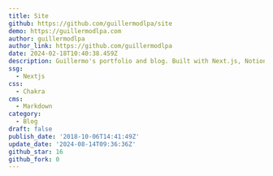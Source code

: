 ```yaml
---
title: Site
github: https://github.com/guillermodlpa/site
demo: https://guillermodlpa.com
author: guillermodlpa
author_link: https://github.com/guillermodlpa
date: 2024-02-18T10:40:38.459Z
description: Guillermo's portfolio and blog. Built with Next.js, Notion API and Chakra UI
ssg:
  - Nextjs
css:
  - Chakra
cms:
  - Markdown
category:
  - Blog
draft: false
publish_date: '2018-10-06T14:41:49Z'
update_date: '2024-08-14T09:36:36Z'
github_star: 16
github_fork: 0
---
```

